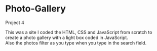 # Photo-Gallery
Project 4

This was a site I coded the HTML, CSS and JavaScript from scratch 
to create a photo gallery with a light box coded in JavaScript.  
Also the photos filter as you type when you type in the search field.
